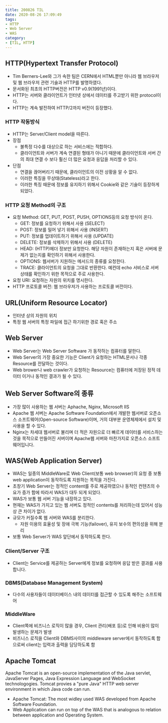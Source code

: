 ```yaml
---
title: 200826 TIL
date: 2020-08-26 17:09:49
tags:
- HTTP
- Web Server
- WAS
category:
- [TIL, HTTP]
---
```


## HTTP(Hypertext Transfer Protocol)

- Tim Berners-Lee와 그가 속한 팀은 CERN에서 HTML뿐만 아니라 웹 브라우저 및 웹 브라우저 관련 기술과 HTTP를 발명하였다.
- 문서화된 최초의 HTTP버전은 HTTP v0.9(1991년)이다.
- HTTP는 서버와 클라이언트가 인터넷 상에서 데이터를 주고받기 위한 protocol이다.
- HTTP는 계속 발전하여 HTTP/2까지 버전이 등장했다.

### HTTP 작동방식

- HTTP는 Server/Client model을 따른다.
- 장점
  - 불특정 다수를 대상으로 하는 서비스에는 적합하다.
  - 클라이언트와 서버가 계속 연결된 형태가 아니기 때문에 클라이언트와 서버 간의 최대 연결 수 보다 훨신 더 많은 요청과 응답을 처리할 수 있다.
- 단점
  - 연결을 끊어버리기 때문에, 클라이언트의 이전 상황을 알 수 없다.
  - 이러한 특징을 무상태(Stateless)라고 한다.
  - 이러한 특징 때문에 정보를 유지하기 위해서 Cookie와 같은 기술이 등장하게 되었다.

### HTTP 요청 Method의 구조

- 요청 Method: GET, PUT, POST, PUSH, OPTIONS등의 요청 방식이 온다.
  - GET: 정보를 요청하기 위해서 사용 (SELECT)
  - POST: 정보를 밀어 넣기 위해서 사용 (INSERT)
  - PUT: 정보를 업데이트하기 위해서 사용 (UPDATE)
  - DELETE: 정보를 삭제하기 위해서 사용 (DELETE)
  - HEAD: (HTTP)헤더 정보만 요청한다. 해당 자원이 존재하는지 혹은 서버에 문제가 없는지를 확인하기 위해서 사용한다.
  - OPTIONS: 웹서버가 지원하는 메서드의 종류를 요청한다.
  - TRACE: 클라이언트의 요청을 그대로 반환한다. 예컨데 echo 서비스로 서버 상태를 확인하기 위한 목적으로 주로 사용한다.
- 요청 URI: 요청하는 자원의 위치를 명시한다.
- HTTP 프로토콜 버전: 웹 브라우저가 사용하는 프로토콜 버전이다.

## URL(Uniform Resource Locator)

- 인터넷 상의 자원의 위치
- 특정 웹 서버의 특정 파일에 접근 하기위한 경로 혹은 주소

## Web Server

- Web Server는 Web Server Software 가 동작하는 컴퓨터를 말한다.
- Web Server의 가장 중요한 기능은 Client가 요청하는 HTML문서나 각종 Resource를 전달하는 것이다.
- Web brower나 web crawler가 요청하는 Resource는 컴퓨터에 저장된 정적 데이터 이거나 동적인 결과가 될 수 있다.

## Web Server Software의 종류

- 가장 많이 사용하는 웹 서버는 Aphache, Nginx, Microsoft IIS
- Apache 웹 서버는 Apache Software Foundation에서 개발한 웹서버로 오픈소스 소프트웨어(Open-source Software)이며, 거의 대부분 운영체제에서 설치 및 사용을 할 수 있다.
- Nginx는 차세대 웹서버로 불리며 더 적은 자원으로 더 빠르게 데이터를 서비스하는 것을 목적으로 만들어진 서버이며 Apache웹 서버와 마찬가지로 오픈소스 소프트웨어입니다.

## WAS(Web Application Server)

- WAS는 일종의 MiddleWare로 Web Client(보통 web browser)의 요청 중 보통 web application이 동작하도록 지원하는 목적을 가진다.
- 초창기 Web Server는 정적인 content를 주로 제공하였으나 동적인 컨텐츠의 수요가 증가 함에 따라서 WAS가 대두 되게 되었다.
- WAS가 보통 웹 서버 기능을 내장하고 있다.
- 현재는 WAS가 가지고 있는 웹 서버도 정적인 contents를 처리하는데 있어서 성능상 큰 차이가 없다.
- 규모가 커질수록 웹 서버와 WAS를 분리한다.
  - 자원 이용의 효율성 및 장애 극복 기능(failover), 유지 보수의 편의성을 위해 분리
- 보통 Web Server가 WAS 앞단에서 동작하도록 한다.

### Client/Server 구조

- Client는 Service를 제공하는 Server에게 정보를 요청하며 응답 받은 결과를 사용합니다.

### DBMS(Database Management System)

- 다수의 사용자들이 데이터베이스 내의 데이터를 접근할 수 있도록 해주는 소프트웨어

### MiddleWare

- Client쪽에 비즈니스 로직이 많을 경우, Client 관리(배포 등)로 인해 비용이 많이 발생하는 문제가 발생
- 비즈니스 로직을 Client와 DBMS사이의 middleware server에서 동작하도록 함으로써 client는 입력과 출력을 담당하도록 함

## Apache Tomcat

Apache Tomcat is an open-source implementation of the Java servlet, JavaServer Pages, Java Expression Language and WebSocket technologogies.
Tomcat provies a "pure Java" HTTP web server environment in which Java code can run.

- Apache Tomcat: The most widley used WAS developed from Apache Software Foundation.
- Web Application can run on top of the WAS that is analogous to relation between application and Operating System.
